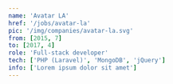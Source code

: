 ```yaml
---
name: 'Avatar LA'
href: '/jobs/avatar-la'
pic: '/img/companies/avatar-la.svg'
from: [2015, 7]
to: [2017, 4]
role: 'Full-stack developer'
tech: ['PHP (Laravel)', 'MongoDB', 'jQuery']
info: ['Lorem ipsum dolor sit amet']
---
```

